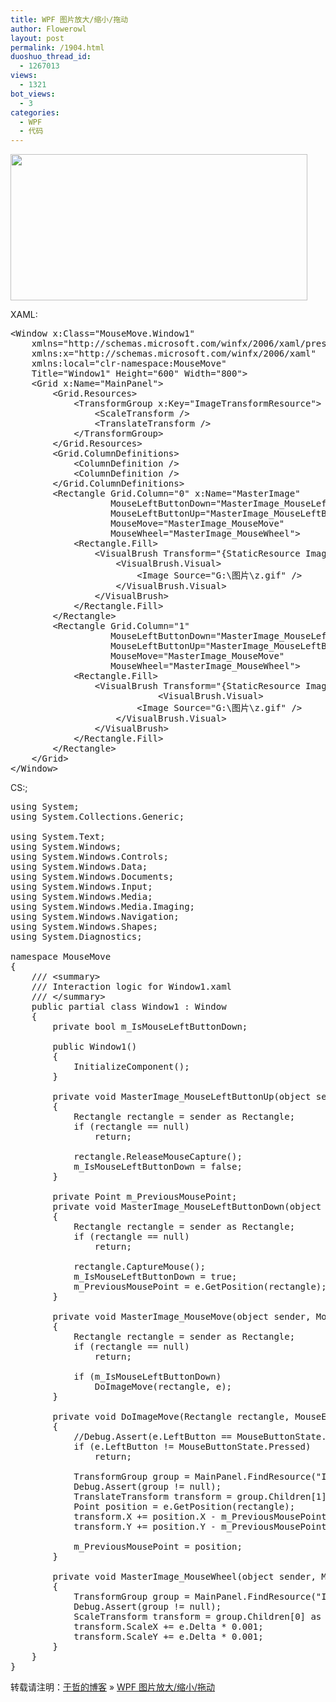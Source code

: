 ```yaml
---
title: WPF 图片放大/缩小/拖动
author: Flowerowl
layout: post
permalink: /1904.html
duoshuo_thread_id:
  - 1267013
views:
  - 1321
bot_views:
  - 3
categories:
  - WPF
  - 代码
---
```

<img class="aligncenter size-full wp-image-1905" title="Scroll Pic" src="http://lazynight.me/wp-content/uploads/2012/04/Scroll-Pic.gif" alt="" width="475" height="234" />

XAML:

<pre class="brush:xml">&lt;Window x:Class="MouseMove.Window1"
    xmlns="http://schemas.microsoft.com/winfx/2006/xaml/presentation"
    xmlns:x="http://schemas.microsoft.com/winfx/2006/xaml"
    xmlns:local="clr-namespace:MouseMove"
    Title="Window1" Height="600" Width="800"&gt;
    &lt;Grid x:Name="MainPanel"&gt;
        &lt;Grid.Resources&gt;
            &lt;TransformGroup x:Key="ImageTransformResource"&gt;
                &lt;ScaleTransform /&gt;
                &lt;TranslateTransform /&gt;
            &lt;/TransformGroup&gt;
        &lt;/Grid.Resources&gt;
        &lt;Grid.ColumnDefinitions&gt;
            &lt;ColumnDefinition /&gt;
            &lt;ColumnDefinition /&gt;
        &lt;/Grid.ColumnDefinitions&gt;
        &lt;Rectangle Grid.Column="0" x:Name="MasterImage"
                   MouseLeftButtonDown="MasterImage_MouseLeftButtonDown"
                   MouseLeftButtonUp="MasterImage_MouseLeftButtonUp"
                   MouseMove="MasterImage_MouseMove"
                   MouseWheel="MasterImage_MouseWheel"&gt;
            &lt;Rectangle.Fill&gt;
                &lt;VisualBrush Transform="{StaticResource ImageTransformResource}" Stretch="Uniform"&gt;
                    &lt;VisualBrush.Visual&gt;
                        &lt;Image Source="G:\图片\z.gif" /&gt;
                    &lt;/VisualBrush.Visual&gt;
                &lt;/VisualBrush&gt;
            &lt;/Rectangle.Fill&gt;
        &lt;/Rectangle&gt;
        &lt;Rectangle Grid.Column="1"
                   MouseLeftButtonDown="MasterImage_MouseLeftButtonDown"
                   MouseLeftButtonUp="MasterImage_MouseLeftButtonUp"
                   MouseMove="MasterImage_MouseMove"
                   MouseWheel="MasterImage_MouseWheel"&gt;
            &lt;Rectangle.Fill&gt;
                &lt;VisualBrush Transform="{StaticResource ImageTransformResource}" Stretch="Uniform"&gt;
                            &lt;VisualBrush.Visual&gt;
                        &lt;Image Source="G:\图片\z.gif" /&gt;
                    &lt;/VisualBrush.Visual&gt;
                &lt;/VisualBrush&gt;
            &lt;/Rectangle.Fill&gt;
        &lt;/Rectangle&gt;
    &lt;/Grid&gt;
&lt;/Window&gt;</pre>

CS:;

<pre class="brush:csharp">using System;
using System.Collections.Generic;

using System.Text;
using System.Windows;
using System.Windows.Controls;
using System.Windows.Data;
using System.Windows.Documents;
using System.Windows.Input;
using System.Windows.Media;
using System.Windows.Media.Imaging;
using System.Windows.Navigation;
using System.Windows.Shapes;
using System.Diagnostics;
 
namespace MouseMove
{
    /// &lt;summary&gt;
    /// Interaction logic for Window1.xaml
    /// &lt;/summary&gt;
    public partial class Window1 : Window
    {
        private bool m_IsMouseLeftButtonDown;
 
        public Window1()
        {
            InitializeComponent();
        }
 
        private void MasterImage_MouseLeftButtonUp(object sender, MouseButtonEventArgs e)
        {
            Rectangle rectangle = sender as Rectangle;
            if (rectangle == null)
                return;
 
            rectangle.ReleaseMouseCapture();
            m_IsMouseLeftButtonDown = false;
        }
 
        private Point m_PreviousMousePoint;
        private void MasterImage_MouseLeftButtonDown(object sender, MouseButtonEventArgs e)
        {
            Rectangle rectangle = sender as Rectangle;
            if (rectangle == null)
                return;
 
            rectangle.CaptureMouse();
            m_IsMouseLeftButtonDown = true;
            m_PreviousMousePoint = e.GetPosition(rectangle);
        }
 
        private void MasterImage_MouseMove(object sender, MouseEventArgs e)
        {
            Rectangle rectangle = sender as Rectangle;
            if (rectangle == null)
                return;
 
            if (m_IsMouseLeftButtonDown)
                DoImageMove(rectangle, e);
        }
 
        private void DoImageMove(Rectangle rectangle, MouseEventArgs e)
        {
            //Debug.Assert(e.LeftButton == MouseButtonState.Pressed);
            if (e.LeftButton != MouseButtonState.Pressed)
                return;
 
            TransformGroup group = MainPanel.FindResource("ImageTransformResource") as TransformGroup;
            Debug.Assert(group != null);
            TranslateTransform transform = group.Children[1] as TranslateTransform;
            Point position = e.GetPosition(rectangle);
            transform.X += position.X - m_PreviousMousePoint.X;
            transform.Y += position.Y - m_PreviousMousePoint.Y;
 
            m_PreviousMousePoint = position;
        }
 
        private void MasterImage_MouseWheel(object sender, MouseWheelEventArgs e)
        {
            TransformGroup group = MainPanel.FindResource("ImageTransformResource") as TransformGroup;
            Debug.Assert(group != null);
            ScaleTransform transform = group.Children[0] as ScaleTransform;
            transform.ScaleX += e.Delta * 0.001;
            transform.ScaleY += e.Delta * 0.001;
        }
    }
}</pre>

转载请注明：[于哲的博客][1] &raquo; [WPF 图片放大/缩小/拖动][2]

 [1]: http://lazynight.me
 [2]: http://lazynight.me/1904.html
